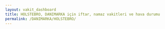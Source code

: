 ```yaml
---
layout: vakit_dashboard
title: HOLSTEBRO, DANIMARKA için iftar, namaz vakitleri ve hava durumu - ilçe/eyalet seç
permalink: /DANIMARKA/HOLSTEBRO/
---
```


<script type="text/javascript">
  var GLOBAL_COUNTRY = 'DANIMARKA';
  var GLOBAL_CITY = 'HOLSTEBRO';
  var GLOBAL_STATE = '';
  var lat = 72;
  var lon = 21;
</script>
